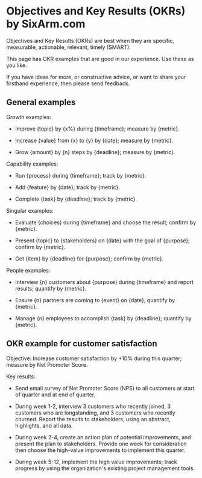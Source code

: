 # Objectives and Key Results (OKRs) by SixArm.com

Objectives and Key Results (OKRs) are best when they are specific, measurable, actionable, relevant, timely (SMART).

This page has OKR examples that are good in our experience. Use these as you like. 

If you have ideas for more, or constructive advice, or want to share your firsthand experience, then please send feedback.


## General examples


Growth examples:

* Improve {topic} by {x%} during {timeframe}; measure by {metric}.

* Increase {value} from {x} to {y} by {date}; measure by {metric}.

* Grow {amount} by {n} steps by {deadline}; measure by {metric}.


Capability examples:

* Run {process} during {timeframe}; track by {metric}.

* Add {feature} by {date}; track by {metric}.

* Complete {task} by {deadline}; track by {metric}.


Singular examples:

* Evaluate {choices} during {timeframe} and choose the result; confirm by {metric}.

* Present {topic} to {stakeholders} on {date} with the goal of {purpose}; confirm by {metric}.

* Get {item} by {deadline} for {purpose}; confirm by {metric}.


People examples:

* Interview {n} customers about {purpose} during {timeframe} and report results; quantify by {metric}.

* Ensure {n} partners are coming to {event} on {date}; quantify by {metric}.

* Manage {n} employees to accomplish {task} by {deadline}; quantify by {metric}.



## OKR example for customer satisfaction


Objective: Increase customer satisfaction by +10% during this quarter; measure by Net Promoter Score.

Key results:

* Send email survey of Net Promoter Score (NPS) to all customers at start of quarter and at end of quarter.

* During week 1-2, interview 3 customers who recently joined, 3 customers who are longstanding, and 3 customers who recently churned. Report the results to stakeholders, using an abstract, highlights, and all data.

* During week 2-4, create an action plan of potential improvements, and present the plan to stakeholders. Provide one week for consideration then choose the high-value improvements to implement this quarter.

* During week 5-12, implement the high value improvements; track progress by using the organization's existing project management tools.

